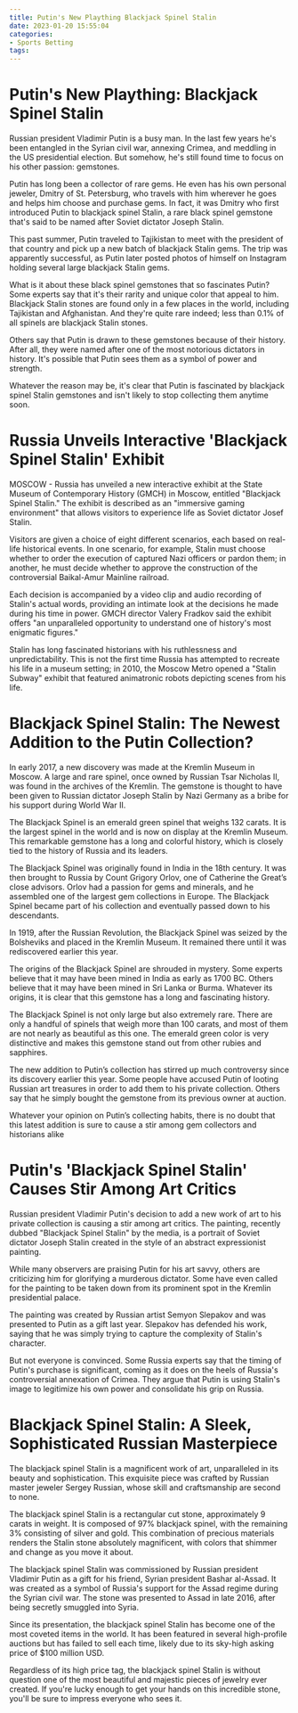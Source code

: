 ```yaml
---
title: Putin's New Plaything Blackjack Spinel Stalin
date: 2023-01-20 15:55:04
categories:
- Sports Betting
tags:
---
```



#  Putin's New Plaything: Blackjack Spinel Stalin



Russian president Vladimir Putin is a busy man. In the last few years he's been entangled in the Syrian civil war, annexing Crimea, and meddling in the US presidential election. But somehow, he's still found time to focus on his other passion: gemstones.

Putin has long been a collector of rare gems. He even has his own personal jeweler, Dmitry of St. Petersburg, who travels with him wherever he goes and helps him choose and purchase gems. In fact, it was Dmitry who first introduced Putin to blackjack spinel Stalin, a rare black spinel gemstone that's said to be named after Soviet dictator Joseph Stalin.

This past summer, Putin traveled to Tajikistan to meet with the president of that country and pick up a new batch of blackjack Stalin gems. The trip was apparently successful, as Putin later posted photos of himself on Instagram holding several large blackjack Stalin gems.

What is it about these black spinel gemstones that so fascinates Putin? Some experts say that it's their rarity and unique color that appeal to him. Blackjack Stalin stones are found only in a few places in the world, including Tajikistan and Afghanistan. And they're quite rare indeed; less than 0.1% of all spinels are blackjack Stalin stones.

Others say that Putin is drawn to these gemstones because of their history. After all, they were named after one of the most notorious dictators in history. It's possible that Putin sees them as a symbol of power and strength.

Whatever the reason may be, it's clear that Putin is fascinated by blackjack spinel Stalin gemstones and isn't likely to stop collecting them anytime soon.

#  Russia Unveils Interactive 'Blackjack Spinel Stalin' Exhibit

MOSCOW - Russia has unveiled a new interactive exhibit at the State Museum of Contemporary History (GMCH) in Moscow, entitled "Blackjack Spinel Stalin." The exhibit is described as an "immersive gaming environment" that allows visitors to experience life as Soviet dictator Josef Stalin.

Visitors are given a choice of eight different scenarios, each based on real-life historical events. In one scenario, for example, Stalin must choose whether to order the execution of captured Nazi officers or pardon them; in another, he must decide whether to approve the construction of the controversial Baikal-Amur Mainline railroad.

Each decision is accompanied by a video clip and audio recording of Stalin's actual words, providing an intimate look at the decisions he made during his time in power. GMCH director Valery Fradkov said the exhibit offers "an unparalleled opportunity to understand one of history's most enigmatic figures."

Stalin has long fascinated historians with his ruthlessness and unpredictability. This is not the first time Russia has attempted to recreate his life in a museum setting; in 2010, the Moscow Metro opened a "Stalin Subway" exhibit that featured animatronic robots depicting scenes from his life.

#  Blackjack Spinel Stalin: The Newest Addition to the Putin Collection?

In early 2017, a new discovery was made at the Kremlin Museum in Moscow. A large and rare spinel, once owned by Russian Tsar Nicholas II, was found in the archives of the Kremlin. The gemstone is thought to have been given to Russian dictator Joseph Stalin by Nazi Germany as a bribe for his support during World War II.

The Blackjack Spinel is an emerald green spinel that weighs 132 carats. It is the largest spinel in the world and is now on display at the Kremlin Museum. This remarkable gemstone has a long and colorful history, which is closely tied to the history of Russia and its leaders.

The Blackjack Spinel was originally found in India in the 18th century. It was then brought to Russia by Count Grigory Orlov, one of Catherine the Great’s close advisors. Orlov had a passion for gems and minerals, and he assembled one of the largest gem collections in Europe. The Blackjack Spinel became part of his collection and eventually passed down to his descendants.

In 1919, after the Russian Revolution, the Blackjack Spinel was seized by the Bolsheviks and placed in the Kremlin Museum. It remained there until it was rediscovered earlier this year.

The origins of the Blackjack Spinel are shrouded in mystery. Some experts believe that it may have been mined in India as early as 1700 BC. Others believe that it may have been mined in Sri Lanka or Burma. Whatever its origins, it is clear that this gemstone has a long and fascinating history.

The Blackjack Spinel is not only large but also extremely rare. There are only a handful of spinels that weigh more than 100 carats, and most of them are not nearly as beautiful as this one. The emerald green color is very distinctive and makes this gemstone stand out from other rubies and sapphires.

The new addition to Putin’s collection has stirred up much controversy since its discovery earlier this year. Some people have accused Putin of looting Russian art treasures in order to add them to his private collection. Others say that he simply bought the gemstone from its previous owner at auction.

Whatever your opinion on Putin’s collecting habits, there is no doubt that this latest addition is sure to cause a stir among gem collectors and historians alike

#  Putin's 'Blackjack Spinel Stalin' Causes Stir Among Art Critics

Russian president Vladimir Putin's decision to add a new work of art to his private collection is causing a stir among art critics. The painting, recently dubbed "Blackjack Spinel Stalin" by the media, is a portrait of Soviet dictator Joseph Stalin created in the style of an abstract expressionist painting.

While many observers are praising Putin for his art savvy, others are criticizing him for glorifying a murderous dictator. Some have even called for the painting to be taken down from its prominent spot in the Kremlin presidential palace.

The painting was created by Russian artist Semyon Slepakov and was presented to Putin as a gift last year. Slepakov has defended his work, saying that he was simply trying to capture the complexity of Stalin's character.

But not everyone is convinced. Some Russia experts say that the timing of Putin's purchase is significant, coming as it does on the heels of Russia's controversial annexation of Crimea. They argue that Putin is using Stalin's image to legitimize his own power and consolidate his grip on Russia.

#  Blackjack Spinel Stalin: A Sleek, Sophisticated Russian Masterpiece

The blackjack spinel Stalin is a magnificent work of art, unparalleled in its beauty and sophistication. This exquisite piece was crafted by Russian master jeweler Sergey Russian, whose skill and craftsmanship are second to none.

The blackjack spinel Stalin is a rectangular cut stone, approximately 9 carats in weight. It is composed of 97% blackjack spinel, with the remaining 3% consisting of silver and gold. This combination of precious materials renders the Stalin stone absolutely magnificent, with colors that shimmer and change as you move it about.

The blackjack spinel Stalin was commissioned by Russian president Vladimir Putin as a gift for his friend, Syrian president Bashar al-Assad. It was created as a symbol of Russia's support for the Assad regime during the Syrian civil war. The stone was presented to Assad in late 2016, after being secretly smuggled into Syria.

Since its presentation, the blackjack spinel Stalin has become one of the most coveted items in the world. It has been featured in several high-profile auctions but has failed to sell each time, likely due to its sky-high asking price of $100 million USD.

Regardless of its high price tag, the blackjack spinel Stalin is without question one of the most beautiful and majestic pieces of jewelry ever created. If you're lucky enough to get your hands on this incredible stone, you'll be sure to impress everyone who sees it.